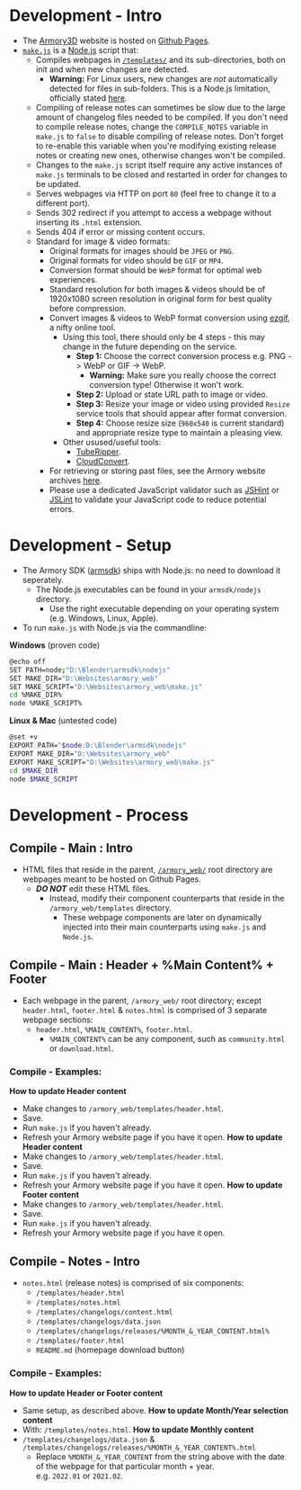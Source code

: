 # Development - Intro
* The [Armory3D](https://armory3d.org) website is hosted on [Github Pages](https://pages.github.com).
* [`make.js`](https://github.com/armory3d/armory_web/blob/main/make.js) is a [Node.js](https://nodejs.org/) script that:
  * Compiles webpages in [`/templates/`](https://github.com/armory3d/armory_web/tree/main/templates) and its sub-directories, both on init and when new changes are detected.
    * **Warning:** For Linux users, new changes are _not_ automatically detected for files in sub-folders. This is a Node.js limitation, officially stated [here](https://nodejs.org/docs/latest/api/fs.html#fs_caveats).
  * Compiling of release notes can sometimes be slow due to the large amount of changelog files needed to be compiled. If you don't need to compile release notes, change the `COMPILE_NOTES` variable in `make.js` to `false` to disable compiling of release notes. Don't forget to re-enable this variable when you're modifying existing release notes or creating new ones, otherwise changes won't be compiled.
  * Changes to the `make.js` script itself require any active instances of `make.js` terminals to be closed and restarted in order for changes to be updated.
  * Serves webpages via HTTP on port `80` (feel free to change it to a different port).
  * Sends 302 redirect if you attempt to access a webpage without inserting its `.html` extension.
  * Sends 404 if error or missing content occurs.
  * Standard for image & video formats:
    * Original formats for images should be `JPEG` or `PNG`.
    * Original formats for video should be `GIF` or `MP4`.
    * Conversion format should be `WebP` format for optimal web experiences.
    * Standard resolution for both images & videos should be of 1920x1080 screen resolution in original form for best quality before compression.
    * Convert images & videos to WebP format conversion using [ezgif](https://ezgif.com), a nifty online tool.
      * Using this tool, there should only be 4 steps - this may change in the future depending on the service.
        * **Step 1:** Choose the correct conversion process e.g. PNG -> WebP or GIF -> WebP.
          * **Warning:** Make sure you really choose the correct conversion type! Otherwise it won't work.
        * **Step 2:** Upload or state URL path to image or video.
        * **Step 3:** Resize your image or video using provided `Resize` service tools that should appear after format conversion.
        * **Step 4:** Choose resize size (`960x540` is current standard) and appropriate resize type to maintain a pleasing view.
      * Other usused/useful tools:
        * [TubeRipper](https://tuberipper.com).
        * [CloudConvert](https://cloudconvert.com/).
    * For retrieving or storing past files, see the Armory website archives [here](https://github.com/armoury3d).
    * Please use a dedicated JavaScript validator such as [JSHint](https://jshint.com) or [JSLint](https://jslint.com) to validate your JavaScript code to reduce potential errors.
# Development - Setup
* The Armory SDK ([armsdk](https://github.com/armory3d/armsdk)) ships with Node.js: no need to download it seperately.<br />
  * The Node.js executables can be found in your `armsdk/nodejs` directory.<br />
    * Use the right executable depending on your operating system (e.g. Windows, Linux, Apple).
* To run `make.js` with Node.js via the commandline:

**Windows** (proven code)
```bash
@echo off
SET PATH=node;"D:\Blender\armsdk\nodejs"
SET MAKE_DIR="D:\Websites\armory_web"
SET MAKE_SCRIPT="D:\Websites\armory_web\make.js"
cd %MAKE_DIR%
node %MAKE_SCRIPT%
```

**Linux & Mac** (untested code)
```bash
@set +v
EXPORT PATH="$node:D:\Blender\armsdk\nodejs"
EXPORT MAKE_DIR="D:\Websites\armory_web"
EXPORT MAKE_SCRIPT="D:\Websites\armory_web\make.js"
cd $MAKE_DIR
node $MAKE_SCRIPT
```
# Development - Process
## Compile - Main : Intro
* HTML files that reside in the parent, [`/armory_web/`](https://github.com/armory3d/armory_web) root directory are webpages meant to be hosted on Github Pages.
  * _**DO NOT**_ edit these HTML files.
    * Instead, modify their component counterparts that reside in the `/armory_web/templates` directory.
      * These webpage components are later on dynamically injected into their main counterparts using `make.js` and `Node.js`.
## Compile - Main : Header + %Main Content% + Footer
* Each webpage in the parent, `/armory_web/` root directory; except `header.html`, `footer.html` & `notes.html` is comprised of 3 separate webpage sections:
  * `header.html`, `%MAIN_CONTENT%`, `footer.html`.
    * `%MAIN_CONTENT%` can be any component, such as `community.html` or `download.html`.
### Compile - Examples:
**How to update Header content**
* Make changes to `/armory_web/templates/header.html`.
* Save.
* Run `make.js` if you haven't already.
* Refresh your Armory website page if you have it open.
**How to update Header content**
* Make changes to `/armory_web/templates/header.html`.
* Save.
* Run `make.js` if you haven't already.
* Refresh your Armory website page if you have it open.
**How to update Footer content**
* Make changes to `/armory_web/templates/header.html`.
* Save.
* Run `make.js` if you haven't already.
* Refresh your Armory website page if you have it open.
## Compile - Notes - Intro
* `notes.html` (release notes) is comprised of six components:
  * `/templates/header.html`
  * `/templates/notes.html`
  * `/templates/changelogs/content.html`
  * `/templates/changelogs/data.json`
  * `/templates/changelogs/releases/%MONTH_&_YEAR_CONTENT.html%`
  * `/templates/footer.html`
  * `README.md` (homepage download button)
### Compile - Examples:
**How to update Header or Footer content**
* Same setup, as described above.
**How to update Month/Year selection content**
* With: `/templates/notes.html`.
**How to update Monthly content**
* `/templates/changelogs/data.json` & `/templates/changelogs/releases/%MONTH_&_YEAR_CONTENT%.html`
  * Replace `%MONTH_&_YEAR_CONTENT` from the string above with the date of the webpage for that particular month + year.<br />
  e.g. `2022.01` or `2021.02`.